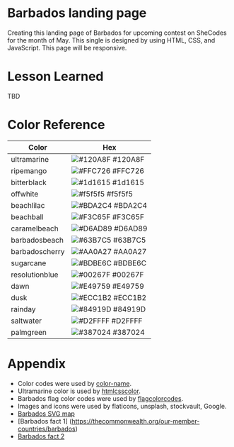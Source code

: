 # Barbados landing page

Creating this landing page of Barbados for upcoming contest on SheCodes for the month of May. This single is designed by using HTML, CSS, and JavaScript. This page will be responsive.

# Lesson Learned

TBD

# Color Reference

| Color          | Hex                                                              |
| -------------- | ---------------------------------------------------------------- |
| ultramarine    | ![#120A8F](https://via.placeholder.com/10/120A8F?text=+) #120A8F |
| ripemango      | ![#FFC726](https://via.placeholder.com/10/FFC726?text=+) #FFC726 |
| bitterblack    | ![#1d1615](https://via.placeholder.com/10/1d1615?text=+) #1d1615 |
| offwhite       | ![#f5f5f5](https://via.placeholder.com/10/f5f5f5?text=+) #f5f5f5 |
| beachlilac     | ![#BDA2C4](https://via.placeholder.com/10/BDA2C4?text=+) #BDA2C4 |
| beachball      | ![#F3C65F](https://via.placeholder.com/10/F3C65F?text=+) #F3C65F |
| caramelbeach   | ![#D6AD89](https://via.placeholder.com/10/D6AD89?text=+) #D6AD89 |
| barbadosbeach  | ![#63B7C5](https://via.placeholder.com/10/63B7C5?text=+) #63B7C5 |
| barbadoscherry | ![#AA0A27](https://via.placeholder.com/10/AA0A27?text=+) #AA0A27 |
| sugarcane      | ![#BDBE6C](https://via.placeholder.com/10/BDBE6C?text=+) #BDBE6C |
| resolutionblue | ![#00267F](https://via.placeholder.com/10/00267F?text=+) #00267F |
| dawn           | ![#E49759](https://via.placeholder.com/10/E49759?text=+) #E49759 |
| dusk           | ![#ECC1B2](https://via.placeholder.com/10/ECC1B2?text=+) #ECC1B2 |
| rainday        | ![#84919D](https://via.placeholder.com/10/84919D?text=+) #84919D |
| saltwater      | ![#D2FFFF](https://via.placeholder.com/10/D2FFFF?text=+) #D2FFFF |
| palmgreen      | ![#387024](https://via.placeholder.com/10/387024?text=+) #387024 |

# Appendix

- Color codes were used by [color-name](https://www.color-name.com/).
- Ultramarine color is used by [htmlcsscolor](https://www.htmlcsscolor.com/hex/120A8F).
- Barbados flag color codes were used by [flagcolorcodes](https://www.flagcolorcodes.com/barbados).
- Images and icons were used by flaticons, unsplash, stockvault, Google.
- [Barbados SVG map](https://simplemaps.com/resources/svg-bb)
- [Barbados fact 1] (https://thecommonwealth.org/our-member-countries/barbados)
- [Barbados fact 2](https://www.visitbarbados.org/)

